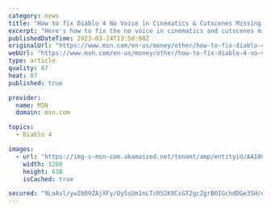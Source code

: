 ```yaml
---
category: news
title: "How to fix Diablo 4 No Voice in Cinematics & Cutscenes Missing Sounds"
excerpt: "Here's how to fix the no voice in cinematics and cutscenes missing sound glitches in Diablo 4. How to fix Diablo 4 missing sounds and no voice bug Because Diablo IV is still in its Open Beta phase, ..."
publishedDateTime: 2023-03-24T13:50:00Z
originalUrl: "https://www.msn.com/en-us/money/other/how-to-fix-diablo-4-no-voice-in-cinematics-cutscenes-missing-sounds/ar-AA192NRj"
webUrl: "https://www.msn.com/en-us/money/other/how-to-fix-diablo-4-no-voice-in-cinematics-cutscenes-missing-sounds/ar-AA192NRj"
type: article
quality: 87
heat: 87
published: true

provider:
  name: MSN
  domain: msn.com

topics:
  - Diablo 4

images:
  - url: "https://img-s-msn-com.akamaized.net/tenant/amp/entityid/AA18CEq1.img?h=630&w=1200&m=6&q=60&o=t&l=f&f=jpg"
    width: 1200
    height: 630
    isCached: true

secured: "9LoAsl/ywIbO9ZAjXFy/Oy5sUm1nLTcR52K8CsGT2gcZgrBOIGchdDGe3SH/oQA5IF+8pnf/V2psVXfey7QrczCSIRuljZVLilnohXHk+Fl5PjnB6RUiJYVHpgu+twy/REs4FP/qXqm2v4fw8fs2/I5EjrVHkFFgDxNqkg1wgJhTHzaEcq90HYfTU8rx1RDz/pU3+/d3XpOFwjkjzMkC4RQhLmLJjMOmfY3PVTX9BBDkp3XA4b0+jZQ1ZBPfRsdYZAT1bRuZAYzMyTDyPMRvRXW8KulNK3hKaiA/ZK7oTwYQt26JHbEwEWdVSGOT87XTiM46EeY+7tTuhaj4L+0vhySWnIPS3U8/B6oUOChxhwQ=;QBiTBc8Gn1src9klzoPb4Q=="
---
```


